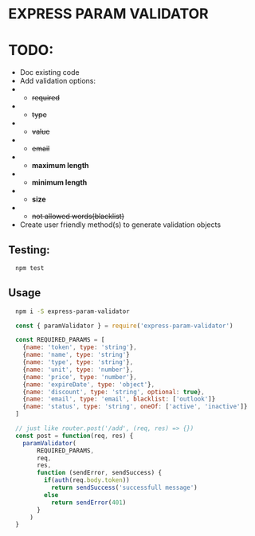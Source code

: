 # EXPRESS PARAM VALIDATOR

# TODO:

- Doc existing code
- Add validation options:
- - ~~required~~
- - ~~type~~
- - ~~value~~
- - ~~email~~
- - **maximum length**
- - **minimum length**
- - **size**
- - ~~not allowed words(blacklist)~~
- Create user friendly method(s) to generate validation objects

## Testing:

```bash
  npm test
```

## Usage

```bash
  npm i -S express-param-validator
```

```javascript
  const { paramValidator } = require('express-param-validator')

  const REQUIRED_PARAMS = [
    {name: 'token', type: 'string'},
    {name: 'name', type: 'string'}
    {name: 'type', type: 'string'},
    {name: 'unit', type: 'number'},
    {name: 'price', type: 'number'},
    {name: 'expireDate', type: 'object'},
    {name: 'discount', type: 'string', optional: true},
    {name: 'email', type: 'email', blacklist: ['outlook']}
    {name: 'status', type: 'string', oneOf: ['active', 'inactive']}
  ]

  // just like router.post('/add', (req, res) => {})
  const post = function(req, res) {
    paramValidator(
        REQUIRED_PARAMS,
        req,
        res,
        function (sendError, sendSuccess) {
          if(auth(req.body.token))
            return sendSuccess('successfull message')
          else
            return sendError(401)
        }
      )
  }
```
